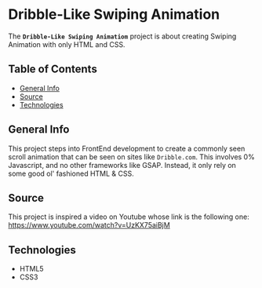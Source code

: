 # Dribble-Like Swiping Animation

The **`Dribble-Like Swiping Animatiom`** project is about creating Swiping Animation with only HTML and CSS.

## Table of Contents

* [General Info](#general-info)
* [Source](#source)
* [Technologies](#technologies)

## General Info

This project steps into FrontEnd development to create a commonly seen scroll animation that can be seen on sites like `Dribble.com`. This involves 0% Javascript, and no other frameworks like GSAP. Instead, it only rely on some good ol' fashioned HTML & CSS.

## Source

This project is inspired a video on Youtube whose link is the following one: https://www.youtube.com/watch?v=UzKX75aiBjM

## Technologies

* HTML5
* CSS3
